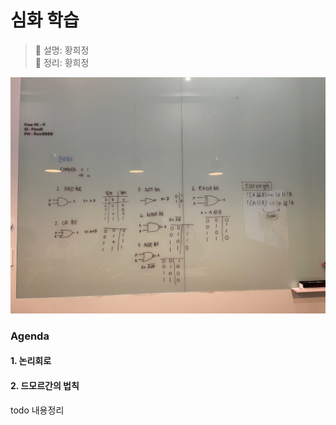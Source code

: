 # 심화 학습
> 👩‍ 설명: 황희정<br/>
> 📝 정리: 황희정

![4회차-심화-칠판사진](../img/04회차심화-황희정칠판.jpeg)

### Agenda

#### 1. 논리회로
#### 2. 드모르간의 법칙

todo 내용정리
